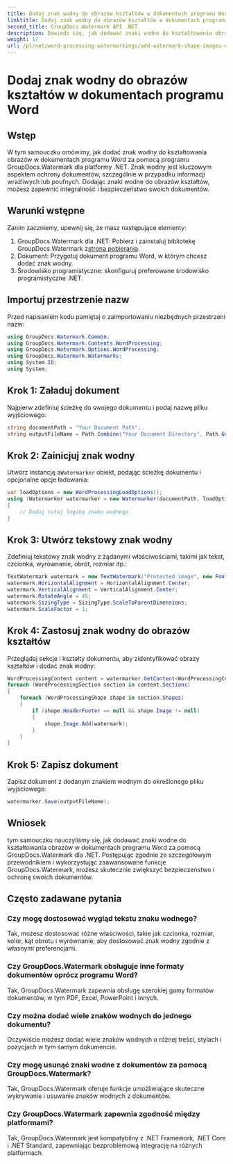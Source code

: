 ```yaml
---
title: Dodaj znak wodny do obrazów kształtów w dokumentach programu Word
linktitle: Dodaj znak wodny do obrazów kształtów w dokumentach programu Word
second_title: GroupDocs.Watermark API .NET
description: Dowiedz się, jak dodawać znaki wodne do kształtowania obrazów w dokumentach programu Word przy użyciu programu GroupDocs.Watermark dla platformy .NET. Zwiększ bezpieczeństwo dokumentów dzięki temu samouczkowi.
weight: 17
url: /pl/net/word-processing-watermarkings/add-watermark-shape-images-word-docs/
---
```


# Dodaj znak wodny do obrazów kształtów w dokumentach programu Word

## Wstęp
W tym samouczku omówimy, jak dodać znak wodny do kształtowania obrazów w dokumentach programu Word za pomocą programu GroupDocs.Watermark dla platformy .NET. Znak wodny jest kluczowym aspektem ochrony dokumentów, szczególnie w przypadku informacji wrażliwych lub poufnych. Dodając znaki wodne do obrazów kształtów, możesz zapewnić integralność i bezpieczeństwo swoich dokumentów.
## Warunki wstępne
Zanim zaczniemy, upewnij się, że masz następujące elementy:
1.  GroupDocs.Watermark dla .NET: Pobierz i zainstaluj bibliotekę GroupDocs.Watermark z[strona pobierania](https://releases.groupdocs.com/Watermark/net/).
2. Dokument: Przygotuj dokument programu Word, w którym chcesz dodać znak wodny.
3. Środowisko programistyczne: skonfiguruj preferowane środowisko programistyczne .NET.
## Importuj przestrzenie nazw
Przed napisaniem kodu pamiętaj o zaimportowaniu niezbędnych przestrzeni nazw:
```csharp
using GroupDocs.Watermark.Common;
using GroupDocs.Watermark.Contents.WordProcessing;
using GroupDocs.Watermark.Options.WordProcessing;
using GroupDocs.Watermark.Watermarks;
using System.IO;
using System;
```
## Krok 1: Załaduj dokument
Najpierw zdefiniuj ścieżkę do swojego dokumentu i podaj nazwę pliku wyjściowego:
```csharp
string documentPath = "Your Document Path";
string outputFileName = Path.Combine("Your Document Directory", Path.GetFileName(documentPath));
```
## Krok 2: Zainicjuj znak wodny
 Utwórz instancję a`Watermarker` obiekt, podając ścieżkę dokumentu i opcjonalne opcje ładowania:
```csharp
var loadOptions = new WordProcessingLoadOptions();
using (Watermarker watermarker = new Watermarker(documentPath, loadOptions))
{
    // Dodaj tutaj logikę znaku wodnego
}
```
## Krok 3: Utwórz tekstowy znak wodny
Zdefiniuj tekstowy znak wodny z żądanymi właściwościami, takimi jak tekst, czcionka, wyrównanie, obrót, rozmiar itp.:
```csharp
TextWatermark watermark = new TextWatermark("Protected image", new Font("Arial", 8));
watermark.HorizontalAlignment = HorizontalAlignment.Center;
watermark.VerticalAlignment = VerticalAlignment.Center;
watermark.RotateAngle = 45;
watermark.SizingType = SizingType.ScaleToParentDimensions;
watermark.ScaleFactor = 1;
```
## Krok 4: Zastosuj znak wodny do obrazów kształtów
Przeglądaj sekcje i kształty dokumentu, aby zidentyfikować obrazy kształtów i dodać znak wodny:
```csharp
WordProcessingContent content = watermarker.GetContent<WordProcessingContent>();
foreach (WordProcessingSection section in content.Sections)
{
    foreach (WordProcessingShape shape in section.Shapes)
    {
        if (shape.HeaderFooter == null && shape.Image != null)
        {
            shape.Image.Add(watermark);
        }
    }
}
```
## Krok 5: Zapisz dokument
Zapisz dokument z dodanym znakiem wodnym do określonego pliku wyjściowego:
```csharp
watermarker.Save(outputFileName);
```

## Wniosek
tym samouczku nauczyliśmy się, jak dodawać znaki wodne do kształtowania obrazów w dokumentach programu Word za pomocą GroupDocs.Watermark dla .NET. Postępując zgodnie ze szczegółowym przewodnikiem i wykorzystując zaawansowane funkcje GroupDocs.Watermark, możesz skutecznie zwiększyć bezpieczeństwo i ochronę swoich dokumentów.
## Często zadawane pytania
### Czy mogę dostosować wygląd tekstu znaku wodnego?
Tak, możesz dostosować różne właściwości, takie jak czcionka, rozmiar, kolor, kąt obrotu i wyrównanie, aby dostosować znak wodny zgodnie z własnymi preferencjami.
### Czy GroupDocs.Watermark obsługuje inne formaty dokumentów oprócz programu Word?
Tak, GroupDocs.Watermark zapewnia obsługę szerokiej gamy formatów dokumentów, w tym PDF, Excel, PowerPoint i innych.
### Czy można dodać wiele znaków wodnych do jednego dokumentu?
Oczywiście możesz dodać wiele znaków wodnych o różnej treści, stylach i pozycjach w tym samym dokumencie.
### Czy mogę usunąć znaki wodne z dokumentów za pomocą GroupDocs.Watermark?
Tak, GroupDocs.Watermark oferuje funkcje umożliwiające skuteczne wykrywanie i usuwanie znaków wodnych z dokumentów.
### Czy GroupDocs.Watermark zapewnia zgodność między platformami?
Tak, GroupDocs.Watermark jest kompatybilny z .NET Framework, .NET Core i .NET Standard, zapewniając bezproblemową integrację na różnych platformach.